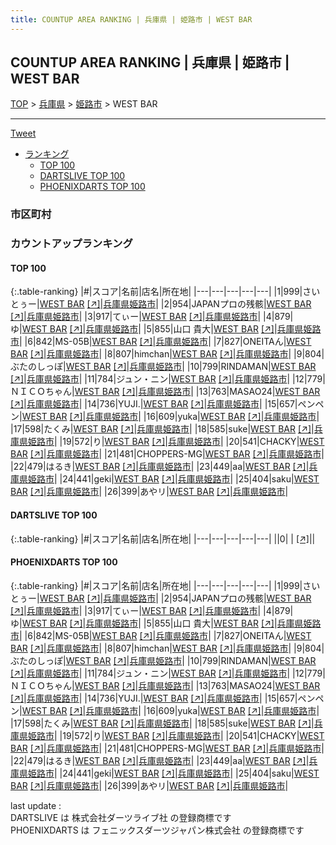 ```yaml
---
title: COUNTUP AREA RANKING | 兵庫県 | 姫路市 | WEST BAR
---
```

## COUNTUP AREA RANKING | 兵庫県 | 姫路市 | WEST BAR

[TOP](/darts/rank/) > [兵庫県](/darts/rank/兵庫県/) > [姫路市](/darts/rank/兵庫県/姫路市/) > WEST BAR

___

<a href="https://twitter.com/share?ref_src=twsrc%5Etfw" data-text="COUNTUP AREA RANKING | 兵庫県姫路市WEST BAR" class="twitter-share-button" data-hashtags="DARTSLIVE,PHOENIXDARTS,darts,ダーツ" data-show-count="false">Tweet</a>

* [ランキング](#カウントアップランキング)
    * [TOP 100](#top-100)
    * [DARTSLIVE TOP 100](#dartslive-top-100)
    * [PHOENIXDARTS TOP 100](#phoenixdarts-top-100)

### 市区町村

<ul>

</ul>

### カウントアップランキング

#### TOP 100



{:.table-ranking}
|#|スコア|名前|店名|所在地|
|---|---|---|---|---|
|1|999|<span class="rank-name-pd">さいとぅー</span>|<a href="/darts/rank/shops/79043.html">WEST BAR</a> <a href="https://vs.phoenixdarts.com/jp/shop/shopDetailInfo/s_79043?s_seq=79043">[↗]</a>|<a href="/darts/rank/兵庫県/姫路市">兵庫県姫路市</a>|
|2|954|<span class="rank-name-pd">JAPANプロの残骸</span>|<a href="/darts/rank/shops/79043.html">WEST BAR</a> <a href="https://vs.phoenixdarts.com/jp/shop/shopDetailInfo/s_79043?s_seq=79043">[↗]</a>|<a href="/darts/rank/兵庫県/姫路市">兵庫県姫路市</a>|
|3|917|<span class="rank-name-pd">てぃー</span>|<a href="/darts/rank/shops/79043.html">WEST BAR</a> <a href="https://vs.phoenixdarts.com/jp/shop/shopDetailInfo/s_79043?s_seq=79043">[↗]</a>|<a href="/darts/rank/兵庫県/姫路市">兵庫県姫路市</a>|
|4|879|<span class="rank-name-pd">ゆ</span>|<a href="/darts/rank/shops/79043.html">WEST BAR</a> <a href="https://vs.phoenixdarts.com/jp/shop/shopDetailInfo/s_79043?s_seq=79043">[↗]</a>|<a href="/darts/rank/兵庫県/姫路市">兵庫県姫路市</a>|
|5|855|<span class="rank-name-pd"><span class="pro-icon-pd"></span>山口   貴大</span>|<a href="/darts/rank/shops/79043.html">WEST BAR</a> <a href="https://vs.phoenixdarts.com/jp/shop/shopDetailInfo/s_79043?s_seq=79043">[↗]</a>|<a href="/darts/rank/兵庫県/姫路市">兵庫県姫路市</a>|
|6|842|<span class="rank-name-pd">MS-05B</span>|<a href="/darts/rank/shops/79043.html">WEST BAR</a> <a href="https://vs.phoenixdarts.com/jp/shop/shopDetailInfo/s_79043?s_seq=79043">[↗]</a>|<a href="/darts/rank/兵庫県/姫路市">兵庫県姫路市</a>|
|7|827|<span class="rank-name-pd">ONEITAん</span>|<a href="/darts/rank/shops/79043.html">WEST BAR</a> <a href="https://vs.phoenixdarts.com/jp/shop/shopDetailInfo/s_79043?s_seq=79043">[↗]</a>|<a href="/darts/rank/兵庫県/姫路市">兵庫県姫路市</a>|
|8|807|<span class="rank-name-pd">himchan</span>|<a href="/darts/rank/shops/79043.html">WEST BAR</a> <a href="https://vs.phoenixdarts.com/jp/shop/shopDetailInfo/s_79043?s_seq=79043">[↗]</a>|<a href="/darts/rank/兵庫県/姫路市">兵庫県姫路市</a>|
|9|804|<span class="rank-name-pd">ぶたのしっぽ</span>|<a href="/darts/rank/shops/79043.html">WEST BAR</a> <a href="https://vs.phoenixdarts.com/jp/shop/shopDetailInfo/s_79043?s_seq=79043">[↗]</a>|<a href="/darts/rank/兵庫県/姫路市">兵庫県姫路市</a>|
|10|799|<span class="rank-name-pd">RINDAMAN</span>|<a href="/darts/rank/shops/79043.html">WEST BAR</a> <a href="https://vs.phoenixdarts.com/jp/shop/shopDetailInfo/s_79043?s_seq=79043">[↗]</a>|<a href="/darts/rank/兵庫県/姫路市">兵庫県姫路市</a>|
|11|784|<span class="rank-name-pd">ジュン・ニン</span>|<a href="/darts/rank/shops/79043.html">WEST BAR</a> <a href="https://vs.phoenixdarts.com/jp/shop/shopDetailInfo/s_79043?s_seq=79043">[↗]</a>|<a href="/darts/rank/兵庫県/姫路市">兵庫県姫路市</a>|
|12|779|<span class="rank-name-pd">ＮＩＣＯちゃん</span>|<a href="/darts/rank/shops/79043.html">WEST BAR</a> <a href="https://vs.phoenixdarts.com/jp/shop/shopDetailInfo/s_79043?s_seq=79043">[↗]</a>|<a href="/darts/rank/兵庫県/姫路市">兵庫県姫路市</a>|
|13|763|<span class="rank-name-pd">MASAO24</span>|<a href="/darts/rank/shops/79043.html">WEST BAR</a> <a href="https://vs.phoenixdarts.com/jp/shop/shopDetailInfo/s_79043?s_seq=79043">[↗]</a>|<a href="/darts/rank/兵庫県/姫路市">兵庫県姫路市</a>|
|14|736|<span class="rank-name-pd">YUJI.</span>|<a href="/darts/rank/shops/79043.html">WEST BAR</a> <a href="https://vs.phoenixdarts.com/jp/shop/shopDetailInfo/s_79043?s_seq=79043">[↗]</a>|<a href="/darts/rank/兵庫県/姫路市">兵庫県姫路市</a>|
|15|657|<span class="rank-name-pd">ペンペン</span>|<a href="/darts/rank/shops/79043.html">WEST BAR</a> <a href="https://vs.phoenixdarts.com/jp/shop/shopDetailInfo/s_79043?s_seq=79043">[↗]</a>|<a href="/darts/rank/兵庫県/姫路市">兵庫県姫路市</a>|
|16|609|<span class="rank-name-pd">yuka</span>|<a href="/darts/rank/shops/79043.html">WEST BAR</a> <a href="https://vs.phoenixdarts.com/jp/shop/shopDetailInfo/s_79043?s_seq=79043">[↗]</a>|<a href="/darts/rank/兵庫県/姫路市">兵庫県姫路市</a>|
|17|598|<span class="rank-name-pd">たくみ</span>|<a href="/darts/rank/shops/79043.html">WEST BAR</a> <a href="https://vs.phoenixdarts.com/jp/shop/shopDetailInfo/s_79043?s_seq=79043">[↗]</a>|<a href="/darts/rank/兵庫県/姫路市">兵庫県姫路市</a>|
|18|585|<span class="rank-name-pd">suke</span>|<a href="/darts/rank/shops/79043.html">WEST BAR</a> <a href="https://vs.phoenixdarts.com/jp/shop/shopDetailInfo/s_79043?s_seq=79043">[↗]</a>|<a href="/darts/rank/兵庫県/姫路市">兵庫県姫路市</a>|
|19|572|<span class="rank-name-pd">り</span>|<a href="/darts/rank/shops/79043.html">WEST BAR</a> <a href="https://vs.phoenixdarts.com/jp/shop/shopDetailInfo/s_79043?s_seq=79043">[↗]</a>|<a href="/darts/rank/兵庫県/姫路市">兵庫県姫路市</a>|
|20|541|<span class="rank-name-pd">CHACKY</span>|<a href="/darts/rank/shops/79043.html">WEST BAR</a> <a href="https://vs.phoenixdarts.com/jp/shop/shopDetailInfo/s_79043?s_seq=79043">[↗]</a>|<a href="/darts/rank/兵庫県/姫路市">兵庫県姫路市</a>|
|21|481|<span class="rank-name-pd">CHOPPERS-MG</span>|<a href="/darts/rank/shops/79043.html">WEST BAR</a> <a href="https://vs.phoenixdarts.com/jp/shop/shopDetailInfo/s_79043?s_seq=79043">[↗]</a>|<a href="/darts/rank/兵庫県/姫路市">兵庫県姫路市</a>|
|22|479|<span class="rank-name-pd">はるき</span>|<a href="/darts/rank/shops/79043.html">WEST BAR</a> <a href="https://vs.phoenixdarts.com/jp/shop/shopDetailInfo/s_79043?s_seq=79043">[↗]</a>|<a href="/darts/rank/兵庫県/姫路市">兵庫県姫路市</a>|
|23|449|<span class="rank-name-pd">aa</span>|<a href="/darts/rank/shops/79043.html">WEST BAR</a> <a href="https://vs.phoenixdarts.com/jp/shop/shopDetailInfo/s_79043?s_seq=79043">[↗]</a>|<a href="/darts/rank/兵庫県/姫路市">兵庫県姫路市</a>|
|24|441|<span class="rank-name-pd">geki</span>|<a href="/darts/rank/shops/79043.html">WEST BAR</a> <a href="https://vs.phoenixdarts.com/jp/shop/shopDetailInfo/s_79043?s_seq=79043">[↗]</a>|<a href="/darts/rank/兵庫県/姫路市">兵庫県姫路市</a>|
|25|404|<span class="rank-name-pd">saku</span>|<a href="/darts/rank/shops/79043.html">WEST BAR</a> <a href="https://vs.phoenixdarts.com/jp/shop/shopDetailInfo/s_79043?s_seq=79043">[↗]</a>|<a href="/darts/rank/兵庫県/姫路市">兵庫県姫路市</a>|
|26|399|<span class="rank-name-pd">あやリ</span>|<a href="/darts/rank/shops/79043.html">WEST BAR</a> <a href="https://vs.phoenixdarts.com/jp/shop/shopDetailInfo/s_79043?s_seq=79043">[↗]</a>|<a href="/darts/rank/兵庫県/姫路市">兵庫県姫路市</a>|


#### DARTSLIVE TOP 100



{:.table-ranking}
|#|スコア|名前|店名|所在地|
|---|---|---|---|---|
||0|<span class="rank-name-dl"> </span>|<a href="/darts/rank/shops/.html"></a> <a href="">[↗]</a>|<a href="/darts/rank//"></a>|


#### PHOENIXDARTS TOP 100



{:.table-ranking}
|#|スコア|名前|店名|所在地|
|---|---|---|---|---|
|1|999|<span class="rank-name-pd">さいとぅー</span>|<a href="/darts/rank/shops/79043.html">WEST BAR</a> <a href="https://vs.phoenixdarts.com/jp/shop/shopDetailInfo/s_79043?s_seq=79043">[↗]</a>|<a href="/darts/rank/兵庫県/姫路市">兵庫県姫路市</a>|
|2|954|<span class="rank-name-pd">JAPANプロの残骸</span>|<a href="/darts/rank/shops/79043.html">WEST BAR</a> <a href="https://vs.phoenixdarts.com/jp/shop/shopDetailInfo/s_79043?s_seq=79043">[↗]</a>|<a href="/darts/rank/兵庫県/姫路市">兵庫県姫路市</a>|
|3|917|<span class="rank-name-pd">てぃー</span>|<a href="/darts/rank/shops/79043.html">WEST BAR</a> <a href="https://vs.phoenixdarts.com/jp/shop/shopDetailInfo/s_79043?s_seq=79043">[↗]</a>|<a href="/darts/rank/兵庫県/姫路市">兵庫県姫路市</a>|
|4|879|<span class="rank-name-pd">ゆ</span>|<a href="/darts/rank/shops/79043.html">WEST BAR</a> <a href="https://vs.phoenixdarts.com/jp/shop/shopDetailInfo/s_79043?s_seq=79043">[↗]</a>|<a href="/darts/rank/兵庫県/姫路市">兵庫県姫路市</a>|
|5|855|<span class="rank-name-pd"><span class="pro-icon-pd"></span>山口   貴大</span>|<a href="/darts/rank/shops/79043.html">WEST BAR</a> <a href="https://vs.phoenixdarts.com/jp/shop/shopDetailInfo/s_79043?s_seq=79043">[↗]</a>|<a href="/darts/rank/兵庫県/姫路市">兵庫県姫路市</a>|
|6|842|<span class="rank-name-pd">MS-05B</span>|<a href="/darts/rank/shops/79043.html">WEST BAR</a> <a href="https://vs.phoenixdarts.com/jp/shop/shopDetailInfo/s_79043?s_seq=79043">[↗]</a>|<a href="/darts/rank/兵庫県/姫路市">兵庫県姫路市</a>|
|7|827|<span class="rank-name-pd">ONEITAん</span>|<a href="/darts/rank/shops/79043.html">WEST BAR</a> <a href="https://vs.phoenixdarts.com/jp/shop/shopDetailInfo/s_79043?s_seq=79043">[↗]</a>|<a href="/darts/rank/兵庫県/姫路市">兵庫県姫路市</a>|
|8|807|<span class="rank-name-pd">himchan</span>|<a href="/darts/rank/shops/79043.html">WEST BAR</a> <a href="https://vs.phoenixdarts.com/jp/shop/shopDetailInfo/s_79043?s_seq=79043">[↗]</a>|<a href="/darts/rank/兵庫県/姫路市">兵庫県姫路市</a>|
|9|804|<span class="rank-name-pd">ぶたのしっぽ</span>|<a href="/darts/rank/shops/79043.html">WEST BAR</a> <a href="https://vs.phoenixdarts.com/jp/shop/shopDetailInfo/s_79043?s_seq=79043">[↗]</a>|<a href="/darts/rank/兵庫県/姫路市">兵庫県姫路市</a>|
|10|799|<span class="rank-name-pd">RINDAMAN</span>|<a href="/darts/rank/shops/79043.html">WEST BAR</a> <a href="https://vs.phoenixdarts.com/jp/shop/shopDetailInfo/s_79043?s_seq=79043">[↗]</a>|<a href="/darts/rank/兵庫県/姫路市">兵庫県姫路市</a>|
|11|784|<span class="rank-name-pd">ジュン・ニン</span>|<a href="/darts/rank/shops/79043.html">WEST BAR</a> <a href="https://vs.phoenixdarts.com/jp/shop/shopDetailInfo/s_79043?s_seq=79043">[↗]</a>|<a href="/darts/rank/兵庫県/姫路市">兵庫県姫路市</a>|
|12|779|<span class="rank-name-pd">ＮＩＣＯちゃん</span>|<a href="/darts/rank/shops/79043.html">WEST BAR</a> <a href="https://vs.phoenixdarts.com/jp/shop/shopDetailInfo/s_79043?s_seq=79043">[↗]</a>|<a href="/darts/rank/兵庫県/姫路市">兵庫県姫路市</a>|
|13|763|<span class="rank-name-pd">MASAO24</span>|<a href="/darts/rank/shops/79043.html">WEST BAR</a> <a href="https://vs.phoenixdarts.com/jp/shop/shopDetailInfo/s_79043?s_seq=79043">[↗]</a>|<a href="/darts/rank/兵庫県/姫路市">兵庫県姫路市</a>|
|14|736|<span class="rank-name-pd">YUJI.</span>|<a href="/darts/rank/shops/79043.html">WEST BAR</a> <a href="https://vs.phoenixdarts.com/jp/shop/shopDetailInfo/s_79043?s_seq=79043">[↗]</a>|<a href="/darts/rank/兵庫県/姫路市">兵庫県姫路市</a>|
|15|657|<span class="rank-name-pd">ペンペン</span>|<a href="/darts/rank/shops/79043.html">WEST BAR</a> <a href="https://vs.phoenixdarts.com/jp/shop/shopDetailInfo/s_79043?s_seq=79043">[↗]</a>|<a href="/darts/rank/兵庫県/姫路市">兵庫県姫路市</a>|
|16|609|<span class="rank-name-pd">yuka</span>|<a href="/darts/rank/shops/79043.html">WEST BAR</a> <a href="https://vs.phoenixdarts.com/jp/shop/shopDetailInfo/s_79043?s_seq=79043">[↗]</a>|<a href="/darts/rank/兵庫県/姫路市">兵庫県姫路市</a>|
|17|598|<span class="rank-name-pd">たくみ</span>|<a href="/darts/rank/shops/79043.html">WEST BAR</a> <a href="https://vs.phoenixdarts.com/jp/shop/shopDetailInfo/s_79043?s_seq=79043">[↗]</a>|<a href="/darts/rank/兵庫県/姫路市">兵庫県姫路市</a>|
|18|585|<span class="rank-name-pd">suke</span>|<a href="/darts/rank/shops/79043.html">WEST BAR</a> <a href="https://vs.phoenixdarts.com/jp/shop/shopDetailInfo/s_79043?s_seq=79043">[↗]</a>|<a href="/darts/rank/兵庫県/姫路市">兵庫県姫路市</a>|
|19|572|<span class="rank-name-pd">り</span>|<a href="/darts/rank/shops/79043.html">WEST BAR</a> <a href="https://vs.phoenixdarts.com/jp/shop/shopDetailInfo/s_79043?s_seq=79043">[↗]</a>|<a href="/darts/rank/兵庫県/姫路市">兵庫県姫路市</a>|
|20|541|<span class="rank-name-pd">CHACKY</span>|<a href="/darts/rank/shops/79043.html">WEST BAR</a> <a href="https://vs.phoenixdarts.com/jp/shop/shopDetailInfo/s_79043?s_seq=79043">[↗]</a>|<a href="/darts/rank/兵庫県/姫路市">兵庫県姫路市</a>|
|21|481|<span class="rank-name-pd">CHOPPERS-MG</span>|<a href="/darts/rank/shops/79043.html">WEST BAR</a> <a href="https://vs.phoenixdarts.com/jp/shop/shopDetailInfo/s_79043?s_seq=79043">[↗]</a>|<a href="/darts/rank/兵庫県/姫路市">兵庫県姫路市</a>|
|22|479|<span class="rank-name-pd">はるき</span>|<a href="/darts/rank/shops/79043.html">WEST BAR</a> <a href="https://vs.phoenixdarts.com/jp/shop/shopDetailInfo/s_79043?s_seq=79043">[↗]</a>|<a href="/darts/rank/兵庫県/姫路市">兵庫県姫路市</a>|
|23|449|<span class="rank-name-pd">aa</span>|<a href="/darts/rank/shops/79043.html">WEST BAR</a> <a href="https://vs.phoenixdarts.com/jp/shop/shopDetailInfo/s_79043?s_seq=79043">[↗]</a>|<a href="/darts/rank/兵庫県/姫路市">兵庫県姫路市</a>|
|24|441|<span class="rank-name-pd">geki</span>|<a href="/darts/rank/shops/79043.html">WEST BAR</a> <a href="https://vs.phoenixdarts.com/jp/shop/shopDetailInfo/s_79043?s_seq=79043">[↗]</a>|<a href="/darts/rank/兵庫県/姫路市">兵庫県姫路市</a>|
|25|404|<span class="rank-name-pd">saku</span>|<a href="/darts/rank/shops/79043.html">WEST BAR</a> <a href="https://vs.phoenixdarts.com/jp/shop/shopDetailInfo/s_79043?s_seq=79043">[↗]</a>|<a href="/darts/rank/兵庫県/姫路市">兵庫県姫路市</a>|
|26|399|<span class="rank-name-pd">あやリ</span>|<a href="/darts/rank/shops/79043.html">WEST BAR</a> <a href="https://vs.phoenixdarts.com/jp/shop/shopDetailInfo/s_79043?s_seq=79043">[↗]</a>|<a href="/darts/rank/兵庫県/姫路市">兵庫県姫路市</a>|


<div class="footer border-top border-gray-light mt-5 pt-3 text-right text-gray">
    last update : <span style="font-weight: italic" id="foot_last_modified"></span><br />
    DARTSLIVE は 株式会社ダーツライブ社 の登録商標です<br />
    PHOENIXDARTS は フェニックスダーツジャパン株式会社 の登録商標です<br />
</div>

<script src="https://cdnjs.cloudflare.com/ajax/libs/jquery.tablesorter/2.31.3/js/jquery.tablesorter.min.js" integrity="sha512-qzgd5cYSZcosqpzpn7zF2ZId8f/8CHmFKZ8j7mU4OUXTNRd5g+ZHBPsgKEwoqxCtdQvExE5LprwwPAgoicguNg==" crossorigin="anonymous" referrerpolicy="no-referrer"></script>
<link rel="stylesheet" href="https://cdnjs.cloudflare.com/ajax/libs/jquery.tablesorter/2.31.3/css/theme.default.min.css" integrity="sha512-wghhOJkjQX0Lh3NSWvNKeZ0ZpNn+SPVXX1Qyc9OCaogADktxrBiBdKGDoqVUOyhStvMBmJQ8ZdMHiR3wuEq8+w==" crossorigin="anonymous" referrerpolicy="no-referrer" />
<script>
$(function() {
    $(".table-ranking").tablesorter({sortList:[[0, 0]]});
    $("#foot_last_modified").text(formatDate(new Date(document.lastModified), 'yyyy-MM-dd HH:mm:ss'));
});
</script>

<script async src="https://platform.twitter.com/widgets.js" charset="utf-8"></script>